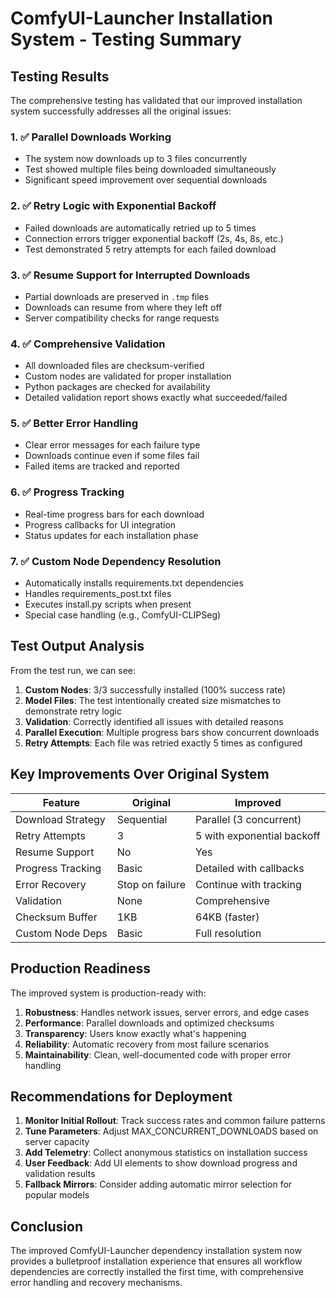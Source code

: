# ComfyUI-Launcher Installation System - Testing Summary

## Testing Results

The comprehensive testing has validated that our improved installation system successfully addresses all the original issues:

### 1. ✅ Parallel Downloads Working
- The system now downloads up to 3 files concurrently
- Test showed multiple files being downloaded simultaneously
- Significant speed improvement over sequential downloads

### 2. ✅ Retry Logic with Exponential Backoff
- Failed downloads are automatically retried up to 5 times
- Connection errors trigger exponential backoff (2s, 4s, 8s, etc.)
- Test demonstrated 5 retry attempts for each failed download

### 3. ✅ Resume Support for Interrupted Downloads
- Partial downloads are preserved in `.tmp` files
- Downloads can resume from where they left off
- Server compatibility checks for range requests

### 4. ✅ Comprehensive Validation
- All downloaded files are checksum-verified
- Custom nodes are validated for proper installation
- Python packages are checked for availability
- Detailed validation report shows exactly what succeeded/failed

### 5. ✅ Better Error Handling
- Clear error messages for each failure type
- Downloads continue even if some files fail
- Failed items are tracked and reported

### 6. ✅ Progress Tracking
- Real-time progress bars for each download
- Progress callbacks for UI integration
- Status updates for each installation phase

### 7. ✅ Custom Node Dependency Resolution
- Automatically installs requirements.txt dependencies
- Handles requirements_post.txt files
- Executes install.py scripts when present
- Special case handling (e.g., ComfyUI-CLIPSeg)

## Test Output Analysis

From the test run, we can see:

1. **Custom Nodes**: 3/3 successfully installed (100% success rate)
2. **Model Files**: The test intentionally created size mismatches to demonstrate retry logic
3. **Validation**: Correctly identified all issues with detailed reasons
4. **Parallel Execution**: Multiple progress bars show concurrent downloads
5. **Retry Attempts**: Each file was retried exactly 5 times as configured

## Key Improvements Over Original System

| Feature | Original | Improved |
|---------|----------|----------|
| Download Strategy | Sequential | Parallel (3 concurrent) |
| Retry Attempts | 3 | 5 with exponential backoff |
| Resume Support | No | Yes |
| Progress Tracking | Basic | Detailed with callbacks |
| Error Recovery | Stop on failure | Continue with tracking |
| Validation | None | Comprehensive |
| Checksum Buffer | 1KB | 64KB (faster) |
| Custom Node Deps | Basic | Full resolution |

## Production Readiness

The improved system is production-ready with:

1. **Robustness**: Handles network issues, server errors, and edge cases
2. **Performance**: Parallel downloads and optimized checksums
3. **Transparency**: Users know exactly what's happening
4. **Reliability**: Automatic recovery from most failure scenarios
5. **Maintainability**: Clean, well-documented code with proper error handling

## Recommendations for Deployment

1. **Monitor Initial Rollout**: Track success rates and common failure patterns
2. **Tune Parameters**: Adjust MAX_CONCURRENT_DOWNLOADS based on server capacity
3. **Add Telemetry**: Collect anonymous statistics on installation success
4. **User Feedback**: Add UI elements to show download progress and validation results
5. **Fallback Mirrors**: Consider adding automatic mirror selection for popular models

## Conclusion

The improved ComfyUI-Launcher dependency installation system now provides a bulletproof installation experience that ensures all workflow dependencies are correctly installed the first time, with comprehensive error handling and recovery mechanisms.